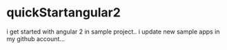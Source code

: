 # quickStartangular2
i get started with angular 2 in sample project..
i update new sample apps in my github account... 
